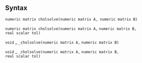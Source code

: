 ## Syntax

`numeric matrix cholsolve(numeric matrix A, numeric matrix B)`

`numeric matrix cholsolve(numeric matrix A,`
`numeric matrix B,`  
`real scalar tol)`

`void`<span class="nowrap"> _ `_cholsolve(numeric matrix A,`
`numeric matrix B)`

`void`<span class="nowrap"> _ `_cholsolve(numeric matrix A,`
`numeric matrix B,`  
`real scalar tol)`
